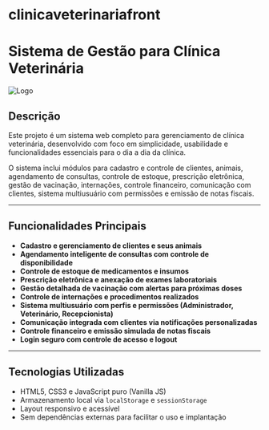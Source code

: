 # clinicaveterinariafront
# Sistema de Gestão para Clínica Veterinária

![Logo]((https://raw.githubusercontent.com/daianemh/clinicaveterinariafront/refs/heads/main/clinica%20veterinaria%20front/Logotipo.jpg))

## Descrição

Este projeto é um sistema web completo para gerenciamento de clínica veterinária, desenvolvido com foco em simplicidade, usabilidade e funcionalidades essenciais para o dia a dia da clínica.

O sistema inclui módulos para cadastro e controle de clientes, animais, agendamento de consultas, controle de estoque, prescrição eletrônica, gestão de vacinação, internações, controle financeiro, comunicação com clientes, sistema multiusuário com permissões e emissão de notas fiscais.

---

## Funcionalidades Principais

- **Cadastro e gerenciamento de clientes e seus animais**
- **Agendamento inteligente de consultas com controle de disponibilidade**
- **Controle de estoque de medicamentos e insumos**
- **Prescrição eletrônica e anexação de exames laboratoriais**
- **Gestão detalhada de vacinação com alertas para próximas doses**
- **Controle de internações e procedimentos realizados**
- **Sistema multiusuário com perfis e permissões (Administrador, Veterinário, Recepcionista)**
- **Comunicação integrada com clientes via notificações personalizadas**
- **Controle financeiro e emissão simulada de notas fiscais**
- **Login seguro com controle de acesso e logout**

---

## Tecnologias Utilizadas

- HTML5, CSS3 e JavaScript puro (Vanilla JS)
- Armazenamento local via `localStorage` e `sessionStorage`
- Layout responsivo e acessível
- Sem dependências externas para facilitar o uso e implantação



